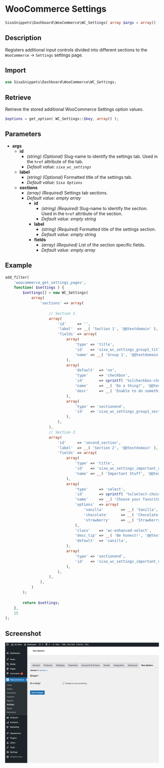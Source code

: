 # WooCommerce Settings

```php
SixaSnippets\Dashboard\WooCommerce\WC_Settings( array $args = array() );
```
## Description

Registers additional input controls divided into different sections to the `WooCommerce` → `Settings` settings page.

## Import

```php 
use SixaSnippets\Dashboard\WooCommerce\WC_Settings;
```

## Retrieve

Retrieve the stored additional WooCommerce Settings option values.

```php
$options = get_option( WC_Settings::$key, array() );
```

## Parameters

- **args**
	- **id**
    	- *(string) (Optional)* Slug-name to identify the settings tab. Used in the `href` attribute of the tab.
		- *Default value: `sixa_wc_settings`*
	- **label**
    	- *(string) (Optional)* Formatted title of the settings tab.
		- *Default value: `Sixa Options`*
	- **sections**
    	- *(array) (Required)* Settings tab sections.
		- *Default value: empty array*
			- **id**
    			- *(string) (Required)* Slug-name to identify the section. Used in the `href` attribute of the section.
				- *Default value: empty string*
			- **label**
    			- *(string) (Required)* Formatted title of the settings section.
				- *Default value: empty string*
			- **fields**
				- *(array) (Required)* List of the section specific fields.
				- *Default value: empty array*

## Example

```php
add_filter(
	'woocommerce_get_settings_pages',
	function( $settings ) {
		$settings[] = new WC_Settings(
			array(
				'sections' => array(
					
					// Section 1.
					array(
						'id'     => '',
						'label'  => __( 'Section 1', '@@textdomain' ),
						'fields' => array(
							array(
								'type' => 'title',
								'id'   => 'sixa_wc_settings_group1_title',
								'name' => __( 'Group 1', '@@textdomain' ),
							),
							array(
								'default'  => 'no',
								'type'     => 'checkbox',
								'id'       => sprintf( '%s[checkbox-choice]', WC_Settings::$key ),
								'name'     => __( 'Do a thing?', '@@textdomain' ),
								'desc'     => __( 'Enable to do something', '@@textdomain' ),
							),
							array(
								'type' => 'sectionend',
								'id'   => 'sixa_wc_settings_group1_sectionend',
							),
						),
					),
					// Section 2.
					array(
						'id'     => 'second_section',
						'label'  => __( 'Section 2', '@@textdomain' ),
						'fields' => array(
							array(
								'type' => 'title',
								'id'   => 'sixa_wc_settings_important_options',
								'name' => __( 'Important Stuff', '@@textdomain' ),
							),
							array(
								'type'     => 'select',
								'id'       => sprintf( '%s[select-choice]', WC_Settings::$key ),
								'name'     => __( 'Choose your favorite', '@@textdomain' ),
								'options'  => array(
									'vanilla'        => __( 'Vanilla', '@@textdomain' ),
									'chocolate'      => __( 'Chocolate', '@@textdomain' ),
									'strawberry'     => __( 'Strawberry', '@@textdomain' ),
								),
								'class'    => 'wc-enhanced-select',
								'desc_tip' => __( 'Be honest!', '@@textdomain' ),
								'default'  => 'vanilla',
							),
							array(
								'type' => 'sectionend',
								'id'   => 'sixa_wc_settings_important_options',
							),
						),
					),
				),
			)
		);

		return $settings;
	},
	15
);
```

## Screenshot

![](../../assets/wc-settings.png ':size=30%')